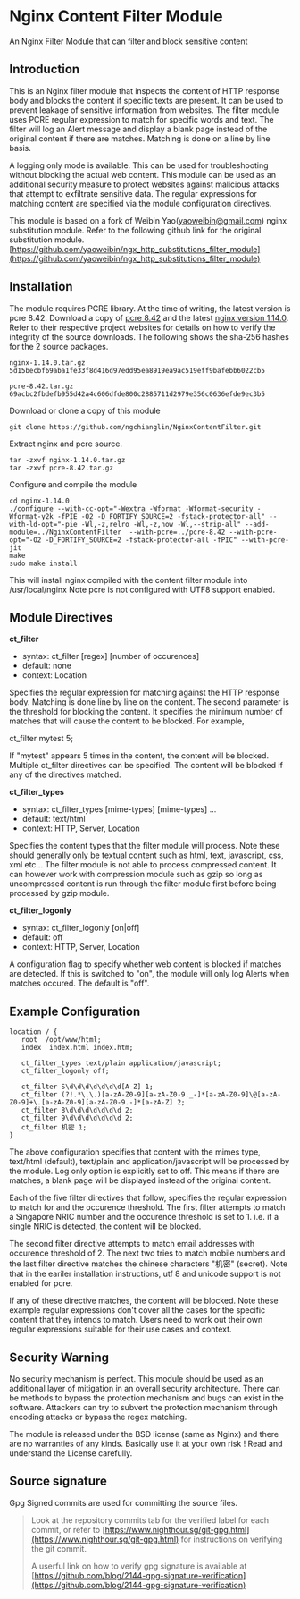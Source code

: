 # Nginx Content Filter Module
An Nginx Filter Module that can filter and block sensitive content

## Introduction

This is an Nginx filter module that inspects the content of HTTP response body and blocks the content if specific texts are present.
It can be used to prevent leakage of sensitive information from websites. The filter module uses PCRE regular expression to match for 
specific words and text. The filter will log an Alert message and display a blank page instead of the original content if 
there are matches. Matching is done on a line by line basis. 

A logging only mode is available. This can be used for troubleshooting without blocking the actual web content. 
This module can be used as an additional security measure to protect websites against malicious attacks that attempt to exfiltrate 
sensitive data. The regular expressions for matching content are specified via the module configuration directives. 

This module is based on a fork of Weibin Yao(yaoweibin@gmail.com) nginx substitution module. Refer to the following github link 
for the original substitution module.
[https://github.com/yaoweibin/ngx_http_substitutions_filter_module](https://github.com/yaoweibin/ngx_http_substitutions_filter_module)

## Installation 

The module requires PCRE library. At the time of writing, the latest version is pcre 8.42. Download a copy of 
[pcre 8.42](https://www.pcre.org/) and the latest 
[nginx version 1.14.0](https://nginx.org/en/download.html). Refer to their respective project websites for details on how to verify the integrity of the source downloads. 
The following shows the sha-256 hashes for the 2 source packages. 

    nginx-1.14.0.tar.gz  5d15becbf69aba1fe33f8d416d97edd95ea8919ea9ac519eff9bafebb6022cb5
    
    pcre-8.42.tar.gz  69acbc2fbdefb955d42a4c606dfde800c2885711d2979e356c0636efde9ec3b5 

Download or clone a copy of this module

    git clone https://github.com/ngchianglin/NginxContentFilter.git

Extract nginx and pcre source. 

    tar -zxvf nginx-1.14.0.tar.gz
    tar -zxvf pcre-8.42.tar.gz

Configure and compile the module

    cd nginx-1.14.0
    ./configure --with-cc-opt="-Wextra -Wformat -Wformat-security -Wformat-y2k -fPIE -O2 -D_FORTIFY_SOURCE=2 -fstack-protector-all" --with-ld-opt="-pie -Wl,-z,relro -Wl,-z,now -Wl,--strip-all" --add-module=../NginxContentFilter  --with-pcre=../pcre-8.42 --with-pcre-opt="-O2 -D_FORTIFY_SOURCE=2 -fstack-protector-all -fPIC" --with-pcre-jit
    make
    sudo make install

This will install nginx compiled with the content filter module into /usr/local/nginx
Note pcre is not configured with UTF8 support enabled. 

## Module Directives

**ct_filter**

* syntax: ct_filter [regex] [number of occurences]
* default: none
* context: Location

Specifies the regular expression for matching against the HTTP response body. Matching is done line by line on the content. The second 
parameter is the threshold for blocking the content. It specifies the minimum number of matches that will cause the content to be 
blocked. For example,

ct_filter mytest 5; 

If "mytest" appears 5 times in the content, the content will be blocked. Multiple ct_filter directives can be specified. The content 
will be blocked if any of the directives matched. 


**ct_filter_types**

* syntax: ct_filter_types [mime-types] [mime-types] ...
* default: text/html
* context: HTTP, Server, Location

Specifies the content types that the filter module will process. Note these should generally only be textual content such as html, text, javascript,
css, xml etc... The filter module is not able to process compressed content. It can however work with compression module such as gzip so 
long as uncompressed content is run through the filter module first before being processed by gzip module. 

**ct_filter_logonly**

* syntax: ct_filter_logonly [on|off]
* default: off
* context: HTTP, Server, Location

A configuration flag to specify whether web content is blocked if matches are detected. If this is switched to "on", the module will only
log Alerts when matches occured. The default is "off".  

## Example Configuration

    location / {
       root  /opt/www/html;  
       index  index.html index.htm;  

       ct_filter_types text/plain application/javascript;  
       ct_filter_logonly off;
       
       ct_filter S\d\d\d\d\d\d\d[A-Z] 1;  
       ct_filter (?!.*\.\.)[a-zA-Z0-9][a-zA-Z0-9._-]*[a-zA-Z0-9]\@[a-zA-Z0-9]+\.[a-zA-Z0-9][a-zA-Z0-9.-]*[a-zA-Z] 2;  
       ct_filter 8\d\d\d\d\d\d\d 2;  
       ct_filter 9\d\d\d\d\d\d\d 2;  
       ct_filter 机密 1;  
    }

The above configuration specifies that content with the mimes type, text/html (default), text/plain and application/javascript 
will be processed by the module. Log only option is explicitly set to off. This means if there are matches, a blank page will be 
displayed instead of the original content. 

Each of the five filter directives that follow, specifies the regular expression to match for and the occurence threshold. 
The first filter attempts to match a Singapore NRIC number and the occurence threshold is set to 1. i.e. if a single NRIC is detected, 
the content will be blocked. 

The second filter directive attempts to match email addresses with occurence threshold of 2. 
The next two tries to match mobile numbers and the last filter directive matches the chinese characters "机密" (secret). Note that in
the eariler installation instructions, utf 8 and unicode support is not enabled for pcre. 

If any of these directive matches, the content will be blocked. 
Note these example regular expressions don't cover all the cases for the specific content that they intends to match. 
Users need to work out their own regular expressions suitable for their use cases and context. 

## Security Warning 

No security mechanism is perfect. This module should be used as an additional layer of mitigation in an overall security architecture. 
There can be methods to bypass the protection mechanism and bugs can exist in the software. 
Attackers can try to subvert the protection mechanism through encoding attacks or bypass the regex matching. 

The module is released under the BSD license (same as Nginx) and there are no warranties of any kinds. 
Basically use it at your own risk ! Read and understand the License carefully. 

## Source signature
Gpg Signed commits are used for committing the source files. 

> Look at the repository commits tab for the verified label for each commit, or refer to [https://www.nighthour.sg/git-gpg.html](https://www.nighthour.sg/git-gpg.html) for instructions on verifying the git commit. 
>
> A userful link on how to verify gpg signature is available at [https://github.com/blog/2144-gpg-signature-verification](https://github.com/blog/2144-gpg-signature-verification)



